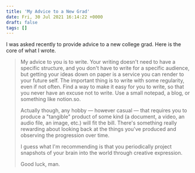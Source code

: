 ```yaml
---
title: 'My Advice to a New Grad'
date: Fri, 30 Jul 2021 16:14:22 +0000
draft: false
tags: []
---
```


I was asked recently to provide advice to a new college grad. Here is the core of what I wrote.

> My advice to you is to write. Your writing doesn't need to have a specific structure, and you don't have to write for a specific audience, but getting your ideas down on paper is a service you can render to your future self. The important thing is to write with some regularity, even if not often. Find a way to make it easy for you to write, so that you never have an excuse not to write. Use a small notepad, a blog, or something like notion.so.
> 
> Actually though, any hobby — however casual — that requires you to produce a "tangible" product of some kind (a document, a video, an audio file, an image, etc.) will fit the bill. There's something really rewarding about looking back at the things you've produced and observing the progression over time.
> 
> I guess what I'm recommending is that you periodically project snapshots of your brain into the world through creative expression.
> 
> Good luck, man.
